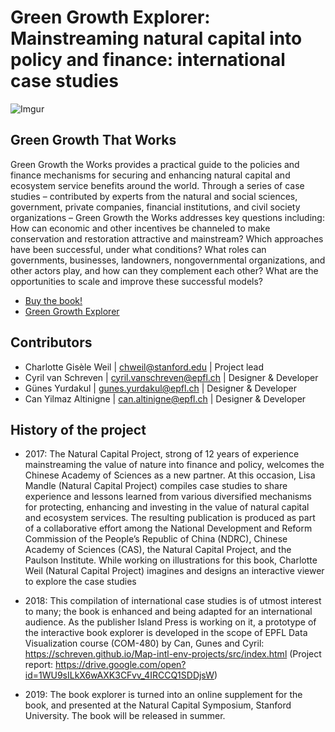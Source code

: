 # Green Growth Explorer: Mainstreaming natural capital into policy and finance: international case studies

![Imgur](https://i.imgur.com/HGp1DgU.jpg)

## Green Growth That Works
Green Growth the Works provides a practical guide to the policies and finance mechanisms for securing and enhancing natural capital and ecosystem service benefits around the world. Through a series of case studies – contributed by experts from the natural and social sciences, government, private companies, financial institutions, and civil society organizations – Green Growth the Works addresses key questions including: How can economic and other incentives be channeled to make conservation and restoration attractive and mainstream? Which approaches have been successful, under what conditions? What roles can governments, businesses, landowners, nongovernmental organizations, and other actors play, and how can they complement each other? What are the opportunities to scale and improve these successful models?


- [Buy the book!](http://this_link_will_be_available.soon)
- [Green Growth Explorer](https://charlottegiseleweil.github.io/GreenGrowth/src/)

## Contributors

- Charlotte Gisèle Weil | chweil@stanford.edu | Project lead
- Cyril van Schreven | cyril.vanschreven@epfl.ch | Designer & Developer
- Günes Yurdakul | gunes.yurdakul@epfl.ch | Designer & Developer
- Can Yilmaz Altinigne | can.altinigne@epfl.ch | Designer & Developer

## History of the project

* 2017: The Natural Capital Project, strong of 12 years of experience mainstreaming the value of nature into finance and policy, welcomes the Chinese Academy of Sciences as a new partner. At this occasion, Lisa Mandle (Natural Capital Project) compiles case studies to share experience and lessons learned from various diversified mechanisms for protecting, enhancing and investing in the value of natural capital and ecosystem services. The resulting publication is produced as part of a collaborative effort among the National Development and Reform Commission of the People’s Republic of China (NDRC), Chinese Academy of Sciences (CAS), the Natural Capital Project, and the Paulson Institute. While working on illustrations for this book, Charlotte Weil (Natural Capital Project) imagines and designs an interactive viewer to explore the case studies

* 2018: This compilation of international case studies is of utmost interest to many; the book is enhanced and being adapted for an international audience. As the publisher Island Press is working on it, a prototype of the interactive book explorer is developed in the scope of EPFL Data Visualization course (COM-480) by Can, Gunes and Cyril: https://schreven.github.io/Map-intl-env-projects/src/index.html (Project report: https://drive.google.com/open?id=1WU9sILkX6wAXK3CFvv_4IRCCQ1SDDjsW)

* 2019: The book explorer is turned into an online supplement for the book, and presented at the Natural Capital Symposium, Stanford University. The book will be released in summer.
